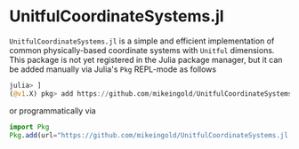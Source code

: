 # UnitfulCoordinateSystems.jl

`UnitfulCoordinateSystems.jl` is a simple and efficient implementation of common
physically-based coordinate systems with `Unitful` dimensions. This package is
not yet registered in the Julia package manager, but it can be added manually
via Julia's `Pkg` REPL-mode as follows

```julia
julia> ]
(@v1.X) pkg> add https://github.com/mikeingold/UnitfulCoordinateSystems.jl.git
```

or programmatically via

```julia
import Pkg
Pkg.add(url="https://github.com/mikeingold/UnitfulCoordinateSystems.jl.git")
```

